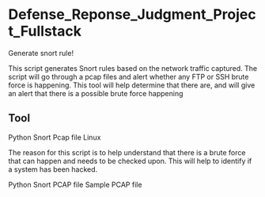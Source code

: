 # Defense_Reponse_Judgment_Project_Fullstack

Generate snort rule!

This script generates Snort rules based on the network traffic captured. The script will go through a pcap files and alert whether any FTP or SSH brute force is happening. This tool will help determine that there are, and will give an alert that there is a possible brute force happening
 
Tool 
------------------
Python
Snort
Pcap file
Linux

The reason for this script is to help understand that there is a brute force that can happen and needs to be checked upon. This will help to identify if a system has been hacked. 


Python
Snort
PCAP file
Sample PCAP file
